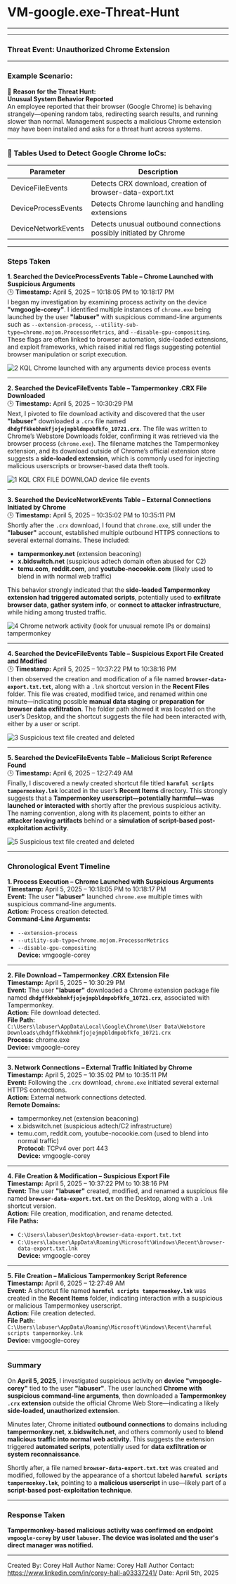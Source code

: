 # VM-google.exe-Threat-Hunt



---


---

### **Threat Event:** Unauthorized Chrome Extension

---

### **Example Scenario:**

📌 **Reason for the Threat Hunt:**  
**Unusual System Behavior Reported**  
An employee reported that their browser (Google Chrome) is behaving strangely—opening random tabs, redirecting search results, and running slower than normal. Management suspects a malicious Chrome extension may have been installed and asks for a threat hunt across systems.

---

### **🧠 Tables Used to Detect Google Chrome IoCs:**

| Parameter             | Description                                                            |
|-----------------------|------------------------------------------------------------------------|
| DeviceFileEvents      | Detects CRX download, creation of browser-data-export.txt              |
| DeviceProcessEvents   | Detects Chrome launching and handling extensions                       |
| DeviceNetworkEvents   | Detects unusual outbound connections possibly initiated by Chrome       |

---

### **Steps Taken**

**1. Searched the DeviceProcessEvents Table – Chrome Launched with Suspicious Arguments**  
🕒 **Timestamp:** April 5, 2025 – 10:18:05 PM to 10:18:17 PM  
I began my investigation by examining process activity on the device **"vmgoogle-corey"**. I identified multiple instances of `chrome.exe` being launched by the user **"labuser"** with suspicious command-line arguments such as `--extension-process`, `--utility-sub-type=chrome.mojom.ProcessorMetrics`, and `--disable-gpu-compositing`. These flags are often linked to browser automation, side-loaded extensions, and exploit frameworks, which raised initial red flags suggesting potential browser manipulation or script execution.

![2 KQL Chrome launched with any arguments device process events](https://github.com/user-attachments/assets/5c88b0a6-e40a-4b5e-a19a-208066265986)


---

**2. Searched the DeviceFileEvents Table – Tampermonkey .CRX File Downloaded**  
🕒 **Timestamp:** April 5, 2025 – 10:30:29 PM  
Next, I pivoted to file download activity and discovered that the user **"labuser"** downloaded a `.crx` file named **`dhdgffkkebhmkfjojejmpbldmpobfkfo_10721.crx`**. The file was written to Chrome’s Webstore Downloads folder, confirming it was retrieved via the browser process (`chrome.exe`). The filename matches the Tampermonkey extension, and its download outside of Chrome’s official extension store suggests a **side-loaded extension**, which is commonly used for injecting malicious userscripts or browser-based data theft tools.

![1 KQL CRX FILE DOWNLOAD device file events](https://github.com/user-attachments/assets/9afe16a0-a608-42de-9e09-7c2d77c5e872)

---

**3. Searched the DeviceNetworkEvents Table – External Connections Initiated by Chrome**  
🕒 **Timestamp:** April 5, 2025 – 10:35:02 PM to 10:35:11 PM  
Shortly after the `.crx` download, I found that `chrome.exe`, still under the **"labuser"** account, established multiple outbound HTTPS connections to several external domains. These included:

- **tampermonkey.net** (extension beaconing)  
- **x.bidswitch.net** (suspicious adtech domain often abused for C2)  
- **temu.com**, **reddit.com**, and **youtube-nocookie.com** (likely used to blend in with normal web traffic)

This behavior strongly indicated that the **side-loaded Tampermonkey extension had triggered automated scripts**, potentially used to **exfiltrate browser data**, **gather system info**, or **connect to attacker infrastructure**, while hiding among trusted traffic.

![4 Chrome network activity (look for unusual remote IPs or domains) tampermonkey](https://github.com/user-attachments/assets/6c2820bf-4156-4949-b6b9-9821ad62f022)

---

**4. Searched the DeviceFileEvents Table – Suspicious Export File Created and Modified**  
🕒 **Timestamp:** April 5, 2025 – 10:37:22 PM to 10:38:16 PM  
I then observed the creation and modification of a file named **`browser-data-export.txt.txt`**, along with a `.lnk` shortcut version in the **Recent Files** folder. This file was created, modified twice, and renamed within one minute—indicating possible **manual data staging** or **preparation for browser data exfiltration**. The folder path showed it was located on the user’s Desktop, and the shortcut suggests the file had been interacted with, either by a user or script.

![3  Suspicious text file created and deleted](https://github.com/user-attachments/assets/009e86b0-e187-4262-b327-59ed99665985)

---

**5. Searched the DeviceFileEvents Table – Malicious Script Reference Found**  
🕒 **Timestamp:** April 6, 2025 – 12:27:49 AM  
Finally, I discovered a newly created shortcut file titled **`harmful scripts tampermonkey.lnk`** located in the user’s **Recent Items** directory. This strongly suggests that a **Tampermonkey userscript—potentially harmful—was launched or interacted with** shortly after the previous suspicious activity. The naming convention, along with its placement, points to either an **attacker leaving artifacts** behind or a **simulation of script-based post-exploitation activity**.

![5  Suspicious text file created and deleted](https://github.com/user-attachments/assets/d8b24662-9162-46dc-9dec-262f333440de)

---

### **Chronological Event Timeline**

**1. Process Execution – Chrome Launched with Suspicious Arguments**  
**Timestamp:** April 5, 2025 – 10:18:05 PM to 10:18:17 PM  
**Event:** The user **"labuser"** launched `chrome.exe` multiple times with suspicious command-line arguments.  
**Action:** Process creation detected.  
**Command-Line Arguments:**  
- `--extension-process`  
- `--utility-sub-type=chrome.mojom.ProcessorMetrics`  
- `--disable-gpu-compositing`  
**Device:** vmgoogle-corey

---

**2. File Download – Tampermonkey .CRX Extension File**  
**Timestamp:** April 5, 2025 – 10:30:29 PM  
**Event:** The user **"labuser"** downloaded a Chrome extension package file named **`dhdgffkkebhmkfjojejmpbldmpobfkfo_10721.crx`**, associated with Tampermonkey.  
**Action:** File download detected.  
**File Path:**  
`C:\Users\labuser\AppData\Local\Google\Chrome\User Data\Webstore Downloads\dhdgffkkebhmkfjojejmpbldmpobfkfo_10721.crx`  
**Process:** chrome.exe  
**Device:** vmgoogle-corey

---

**3. Network Connections – External Traffic Initiated by Chrome**  
**Timestamp:** April 5, 2025 – 10:35:02 PM to 10:35:11 PM  
**Event:** Following the `.crx` download, `chrome.exe` initiated several external HTTPS connections.  
**Action:** External network connections detected.  
**Remote Domains:**  
- tampermonkey.net (extension beaconing)  
- x.bidswitch.net (suspicious adtech/C2 infrastructure)  
- temu.com, reddit.com, youtube-nocookie.com (used to blend into normal traffic)  
**Protocol:** TCPv4 over port 443  
**Device:** vmgoogle-corey

---

**4. File Creation & Modification – Suspicious Export File**  
**Timestamp:** April 5, 2025 – 10:37:22 PM to 10:38:16 PM  
**Event:** The user **"labuser"** created, modified, and renamed a suspicious file named **`browser-data-export.txt.txt`** on the Desktop, along with a `.lnk` shortcut version.  
**Action:** File creation, modification, and rename detected.  
**File Paths:**  
- `C:\Users\labuser\Desktop\browser-data-export.txt.txt`  
- `C:\Users\labuser\AppData\Roaming\Microsoft\Windows\Recent\browser-data-export.txt.lnk`  
**Device:** vmgoogle-corey

---

**5. File Creation – Malicious Tampermonkey Script Reference**  
**Timestamp:** April 6, 2025 – 12:27:49 AM  
**Event:** A shortcut file named **`harmful scripts tampermonkey.lnk`** was created in the **Recent Items** folder, indicating interaction with a suspicious or malicious Tampermonkey userscript.  
**Action:** File creation detected.  
**File Path:**  
`C:\Users\labuser\AppData\Roaming\Microsoft\Windows\Recent\harmful scripts tampermonkey.lnk`  
**Device:** vmgoogle-corey

---

### **Summary**

On **April 5, 2025**, I investigated suspicious activity on **device "vmgoogle-corey"** tied to the user **"labuser"**. The user launched **Chrome with suspicious command-line arguments**, then downloaded a **Tampermonkey `.crx` extension** outside the official Chrome Web Store—indicating a likely **side-loaded, unauthorized extension**.

Minutes later, Chrome initiated **outbound connections** to domains including **tampermonkey.net**, **x.bidswitch.net**, and others commonly used to **blend malicious traffic into normal web activity**. This suggests the extension triggered **automated scripts**, potentially used for **data exfiltration or system reconnaissance**.

Shortly after, a file named **`browser-data-export.txt.txt`** was created and modified, followed by the appearance of a shortcut labeled **`harmful scripts tampermonkey.lnk`**, pointing to a **malicious userscript** in use—likely part of a **script-based post-exploitation technique**.

---

### **Response Taken**

**Tampermonkey-based malicious activity was confirmed on endpoint `vmgoogle-corey` by user `labuser`. The device was isolated and the user's direct manager was notified.**

---
Created By: Corey Hall
Author Name: Corey Hall
Author Contact: https://www.linkedin.com/in/corey-hall-a03337241/
Date: April 5th, 2025
